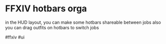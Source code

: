 # FFXIV hotbars orga

in the HUD layout, you can make some hotbars shareable between jobs
also you can drag outfits on hotbars to switch jobs

#ffxiv #ui